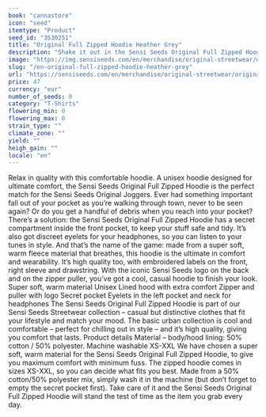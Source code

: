 ```yaml
---
book: "cannastore"
icon: "seed"
itemtype: "Product"
seed_id: "3530251"
title: "Original Full Zipped Hoodie Heather Grey"
description: "Shake it out in the Sensi Seeds Original Full Zipped Hoodie: a unisex hoodie designed for ultimate comfort. Buy online now!"
image: "https://img.sensiseeds.com/en/merchandise/original-streetwear/original-full-zipped-hoodie-heather-grey-image.png"
slug: "/en-original-full-zipped-hoodie-heather-grey"
url: "https://sensiseeds.com/en/merchandise/original-streetwear/original-full-zipped-hoodie-heather-grey?a_aid=cannastore"
price: 47
currency: "eur"
number_of_seeds: 0
category: "T-Shirts"
flowering_min: 0
flowering_max: 0
strain_type: ""
climate_zone: ""
yield: ""
heigh_gain: ""
locale: "en"
---
```

Relax in quality with this comfortable hoodie. A unisex hoodie designed for ultimate comfort, the Sensi Seeds Original Full Zipped Hoodie is the perfect match for the Sensi Seeds Original Joggers. Ever had something important fall out of your pocket as you’re walking through town, never to be seen again? Or do you get a handful of debris when you reach into your pocket? There’s a solution: the Sensi Seeds Original Full Zipped Hoodie has a secret compartment inside the front pocket, to keep your stuff safe and tidy. It’s also got discreet eyelets for your headphones, so you can listen to your tunes in style. And that’s the name of the game: made from a super soft, warm fleece material that breathes, this hoodie is the ultimate in comfort and wearability. It’s high quality too, with embroidered labels on the front, right sleeve and drawstring. With the iconic Sensi Seeds logo on the back and on the zipper puller, you’ve got a cool, casual hoodie to finish your look. Super soft, warm material Unisex Lined hood with extra comfort Zipper and puller with logo Secret pocket Eyelets in the left pocket and neck for headphones The Sensi Seeds Original Full Zipped Hoodie is part of our Sensi Seeds Streetwear collection – casual but distinctive clothes that fit your lifestyle and match your mood. The basic urban collection is cool and comfortable – perfect for chilling out in style – and it’s high quality, giving you comfort that lasts. Product details Material – body/hood lining: 50% cotton / 50% polyester. Machine washable XS-XXL We have chosen a super soft, warm material for the Sensi Seeds Original Full Zipped Hoodie, to give you maximum comfort with minimum fuss. The zipped hoodie comes in sizes XS-XXL, so you can decide what fits you best. Made from a 50% cotton/50% polyester mix, simply wash it in the machine (but don’t forget to empty the secret pocket first). Take care of it and the Sensi Seeds Original Full Zipped Hoodie will stand the test of time as the item you grab every day.
